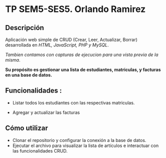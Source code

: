 # **TP SEM5-SES5. Orlando Ramirez**

## **Descripción**

Aplicación web simple de CRUD (Crear, Leer, Actualizar, Borrar) desarrollada en *HTML, JavaScript, PHP y MySQL*. 

*Tambien contamos con capturas de ejecucion para una vista previa de la misma*.

**Su propósito es gestionar una lista de estudiantes, matriculas, y facturas en una base de datos.**

## **Funcionalidades :**

* Listar todos los estudiantes con las respectivas matriculas.

* Agregar y actualizar las facturas

## **Cómo utilizar**

* Clonar el repositorio y configurar la conexión a la base de datos.
* Ejecutar el archivo para visualizar la lista de artículos e interactuar con las funcionalidades CRUD.
